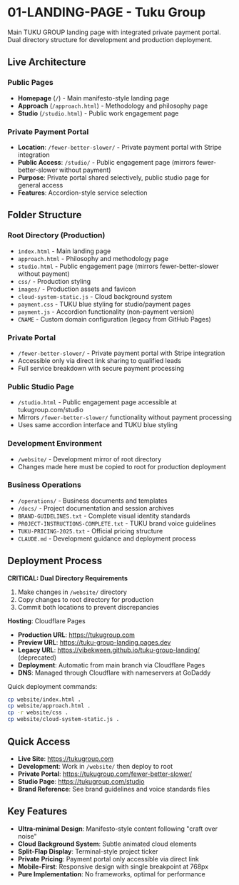 # 01-LANDING-PAGE - Tuku Group

Main TUKU GROUP landing page with integrated private payment portal. Dual directory structure for development and production deployment.

## Live Architecture

### Public Pages
- **Homepage** (`/`) - Main manifesto-style landing page
- **Approach** (`/approach.html`) - Methodology and philosophy page
- **Studio** (`/studio.html`) - Public work engagement page

### Private Payment Portal
- **Location**: `/fewer-better-slower/` - Private payment portal with Stripe integration
- **Public Access**: `/studio/` - Public engagement page (mirrors fewer-better-slower without payment)
- **Purpose**: Private portal shared selectively, public studio page for general access
- **Features**: Accordion-style service selection

## Folder Structure

### Root Directory (Production)
- `index.html` - Main landing page
- `approach.html` - Philosophy and methodology page
- `studio.html` - Public engagement page (mirrors fewer-better-slower without payment)
- `css/` - Production styling
- `images/` - Production assets and favicon
- `cloud-system-static.js` - Cloud background system
- `payment.css` - TUKU blue styling for studio/payment pages
- `payment.js` - Accordion functionality (non-payment version)
- `CNAME` - Custom domain configuration (legacy from GitHub Pages)

### Private Portal
- `/fewer-better-slower/` - Private payment portal with Stripe integration
- Accessible only via direct link sharing to qualified leads
- Full service breakdown with secure payment processing

### Public Studio Page
- `/studio.html` - Public engagement page accessible at tukugroup.com/studio
- Mirrors `/fewer-better-slower/` functionality without payment processing
- Uses same accordion interface and TUKU blue styling

### Development Environment
- `/website/` - Development mirror of root directory
- Changes made here must be copied to root for production deployment

### Business Operations
- `/operations/` - Business documents and templates
- `/docs/` - Project documentation and session archives
- `BRAND-GUIDELINES.txt` - Complete visual identity standards
- `PROJECT-INSTRUCTIONS-COMPLETE.txt` - TUKU brand voice guidelines
- `TUKU-PRICING-2025.txt` - Official pricing structure
- `CLAUDE.md` - Development guidance and deployment process

## Deployment Process

**CRITICAL: Dual Directory Requirements**
1. Make changes in `/website/` directory
2. Copy changes to root directory for production
3. Commit both locations to prevent discrepancies

**Hosting**: Cloudflare Pages
- **Production URL**: https://tukugroup.com
- **Preview URL**: https://tuku-group-landing.pages.dev
- **Legacy URL**: https://vibekween.github.io/tuku-group-landing/ (deprecated)
- **Deployment**: Automatic from main branch via Cloudflare Pages
- **DNS**: Managed through Cloudflare with nameservers at GoDaddy

Quick deployment commands:
```bash
cp website/index.html .
cp website/approach.html .
cp -r website/css .
cp website/cloud-system-static.js .
```

## Quick Access

- **Live Site**: https://tukugroup.com
- **Development**: Work in `/website/` then deploy to root
- **Private Portal**: https://tukugroup.com/fewer-better-slower/
- **Studio Page**: https://tukugroup.com/studio
- **Brand Reference**: See brand guidelines and voice standards files

## Key Features

- **Ultra-minimal Design**: Manifesto-style content following "craft over noise"
- **Cloud Background System**: Subtle animated cloud elements
- **Split-Flap Display**: Terminal-style project ticker
- **Private Pricing**: Payment portal only accessible via direct link
- **Mobile-First**: Responsive design with single breakpoint at 768px
- **Pure Implementation**: No frameworks, optimal for performance